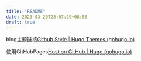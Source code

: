 ```yaml
---
title: "README"
date: 2023-03-20T23:07:29+08:00
draft: true
---
```


blog主题链接[Github Style | Hugo Themes (gohugo.io)](https://themes.gohugo.io/themes/github-style/)

使用GitHubPages[Host on GitHub | Hugo (gohugo.io)](https://gohugo.io/hosting-and-deployment/hosting-on-github/)
